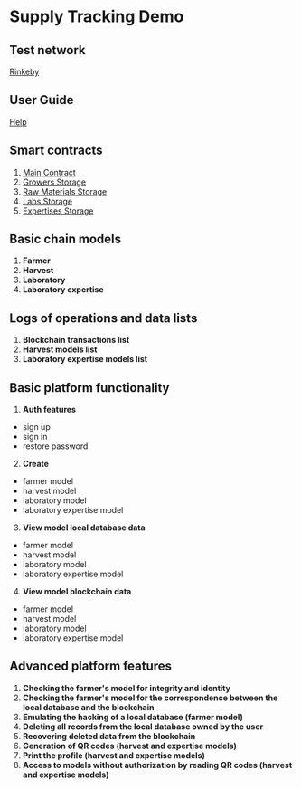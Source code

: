 # Supply Tracking Demo

## Test network
[Rinkeby](https://rinkeby.etherscan.io)

## User Guide
[Help](https://supply-dev.paragoncoin.com/help.pdf)

## Smart contracts
1. [Main Contract](https://rinkeby.etherscan.io/address/0xDe42daff1AbA2Dca864311d514F253f461B8c11e#readContract)
2. [Growers Storage](https://rinkeby.etherscan.io/address/0x76632F7072b2e4286B60cD9B7261C2c5735Ab02C#readContract)
3. [Raw Materials Storage](https://rinkeby.etherscan.io/address/0x4739fc192792417C9fe942dF007FAA38d57b8552#readContract)
4. [Labs Storage](https://rinkeby.etherscan.io/address/0x3CD2a486042910521Ee6E583dAa3ce16AD004fD7#readContract)
5. [Expertises Storage](https://rinkeby.etherscan.io/address/0x1dB56C6dC20D0A0B8586f6f65f6aDBCF19cbcdD5#readContract)

## Basic chain models
1. **Farmer**
2. **Harvest**
3. **Laboratory**
4. **Laboratory expertise**

## Logs of operations and data lists
1. **Blockchain transactions list**
2. **Harvest models list**
3. **Laboratory expertise models list**

## Basic platform functionality
1. **Auth features**
- sign up
- sign in
- restore password

2. **Create**
- farmer model
- harvest model
- laboratory model
- laboratory expertise model

3. **View model local database data**
- farmer model
- harvest model
- laboratory model
- laboratory expertise model

4.  **View model blockchain data**
- farmer model
- harvest model
- laboratory model
- laboratory expertise model

## Advanced platform features
1. **Checking the farmer's model for integrity and identity**
2. **Checking the farmer's model for the correspondence between the local database and the blockchain**
3. **Emulating the hacking of a local database (farmer model)**
4. **Deleting all records from the local database owned by the user**
5. **Recovering deleted data from the blockchain**
6. **Generation of QR codes (harvest and expertise models)**
7. **Print the profile (harvest and expertise models)**
8. **Access to models without authorization by reading QR codes (harvest and expertise models)**
